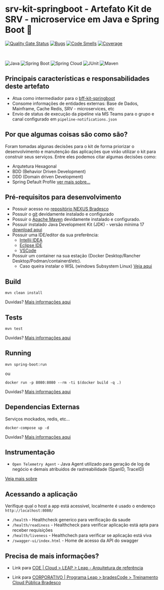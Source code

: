 # srv-kit-springboot - Artefato Kit de SRV - microservice em Java e Spring Boot :rocket:

[![Quality Gate Status](https://sonarqube.bradesco.com.br:8443/sonarqubeenterprise/api/project_badges/measure?project=br.com.bradesco.kit%3Asrv-kit-springboot&metric=alert_status&token=f81f703d88798fa5b3584807a6fd5f242249afb4)](https://sonarqube.bradesco.com.br:8443/sonarqubeenterprise/dashboard?id=br.com.bradesco.kit%3Asrv-kit-springboot)
[![Bugs](https://sonarqube.bradesco.com.br:8443/sonarqubeenterprise/api/project_badges/measure?project=br.com.bradesco.kit%3Asrv-kit-springboot&metric=bugs&token=f81f703d88798fa5b3584807a6fd5f242249afb4)](https://sonarqube.bradesco.com.br:8443/sonarqubeenterprise/dashboard?id=br.com.bradesco.kit%3Asrv-kit-springboot)
[![Code Smells](https://sonarqube.bradesco.com.br:8443/sonarqubeenterprise/api/project_badges/measure?project=br.com.bradesco.kit%3Asrv-kit-springboot&metric=code_smells&token=f81f703d88798fa5b3584807a6fd5f242249afb4)](https://sonarqube.bradesco.com.br:8443/sonarqubeenterprise/dashboard?id=br.com.bradesco.kit%3Asrv-kit-springboot)
[![Coverage](https://sonarqube.bradesco.com.br:8443/sonarqubeenterprise/api/project_badges/measure?project=br.com.bradesco.kit%3Asrv-kit-springboot&metric=coverage&token=f81f703d88798fa5b3584807a6fd5f242249afb4)](https://sonarqube.bradesco.com.br:8443/sonarqubeenterprise/dashboard?id=br.com.bradesco.kit%3Asrv-kit-springboot)

<br /><br />
![Java](https://img.shields.io/badge/Java-17-green?style=plastic&logo=java)
![Spring Boot](https://img.shields.io/badge/SpringBoot-2.7.9-green?style=plastic&logo=spring)
![Spring Cloud](https://img.shields.io/badge/SpringCloud-2021.0.3-green?style=plastic&logo=spring)
![JUnit](https://img.shields.io/badge/JUnit-5-green?style=plastic&)
![Maven](https://img.shields.io/badge/Maven-green?style=plastic)

## Principais características e responsabilidades deste artefato

- Atua como intermediador para
  o [bff-kit-springboot](https://bitbucket.bradesco.com.br:8443/projects/ENGCL/repos/bff-kit-springboot/browse)
- Consome informações de entidades externas: Base de Dados, Mainframe, Cache Redis, SRV - microservices, etc
- Envio de status de execução da pipeline via MS Teams para o grupo e canal configurado em `pipeline-notifications.json`

## Por que algumas coisas são como são?

Foram tomadas algunas decisões para o kit de forma priorizar o desenvolvimento e manutenção das aplicações que virão utilizar o kit para construir seus serviços.
Entre eles podemos citar algumas decisões como:
- Arqutetura Hexagonal
- BDD (Behavior Driven Development)
- DDD (Domain driven Development)
- Spring Default Profile [ver mais sobre...](./docs/spring-profiles.md)

## Pré-requisitos para desenvolvimento

- Possuir acesso no [repositório NEXUS Bradesco](https://nexusrepository.bradesco.com.br:8443/)
- Possuir o [git](https://git-scm.com/) devidamente instalado e configurado
- Possuir o [Apache Maven](https://maven.apache.org/download.cgi) devidamente instalado e configurado.
- Possuir instalado Java Development Kit (JDK) - versão mínima 17 [download aqui](https://www.oracle.com/java/technologies/javase-downloads.html)
- Possuir uma IDE/editor da sua preferência:
  - [Intellij IDEA](https://www.jetbrains.com/idea/)
  - [Eclipse IDE](https://www.eclipse.org/ide/)
  - [VSCode](https://code.visualstudio.com/download)
- Possuir um container na sua estação (Docker Desktop/Rancher Desktop/Podman/containerd/etc).
  - Caso queira instalar o WSL (windows Subsystem Linux) [Veja aqui](./docs/installing-wsl-docker.md)

## Build

```
mvn clean install
```

Duvidas? [Mais informações aqui](./docs/build.md)

## Tests

```
mvn test
```

Duvidas? [Mais informações aqui](./docs/tests.md)

## Running

```
mvn spring-boot:run
```

ou

```
docker run -p 8080:8080 --rm -ti $(docker build -q .)
```

Duvidas? [Mais informações aqui](./docs/running.md)

## Dependencias Externas

Serviços mockados, redis, etc...

```
docker-compose up -d
```

Duvidas? [Mais informações aqui](./docs/external-deps.md)

## Instrumentação

- `Open Telemetry Agent` - Java Agent utilizado para geração de log de negócio e demais atribuidos de rastreabilidade (SpanID, TraceID) 

[Veja mais sobre](./docs/otlp-agent.md)

## Acessando a aplicação

Verifique qual o host a app está acessivel, localmente é usado o endereço `http://localhost:8080/`

- `/health` - Healthcheck generico para verificação da saude
- `/health/readiness` - Healthcheck para verificar aplicação está apta para receber requisições
- `/health/liveness` - Healthchech para verificar se aplicação está viva
- `/swagger-ui/index.html` - Home de acesso da API do swagger

## Precisa de mais informações?

- Link
  para [COE | Cloud > LEAP > Leap - Arquitetura de referência](https://confluence.bradesco.com.br:8443/pages/viewpage.action?pageId=136730699)

- Link
  para [CORPORATIVO | Programa Leap > bradesCode > Treinamento Cloud Pública Bradesco](https://confluence.bradesco.com.br:8443/pages/viewpage.action?pageId=244976149)